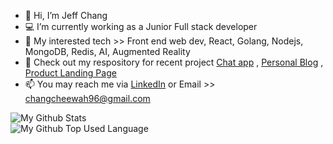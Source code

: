 - 👋 Hi, I’m Jeff Chang
- 💻 I’m currently working as a Junior Full stack developer
- 🌱 My interested tech >> Front end web dev, React, Golang, Nodejs, MongoDB, Redis, AI, Augmented Reality
- 💞️ Check out my respository for recent project [Chat app](https://jeffchatapp.herokuapp.com/) , [Personal Blog](https://jeffdevslife.com/) , [Product Landing Page](https://musicmernstackapp.herokuapp.com/)
- 📫 You may reach me via [LinkedIn](https://www.linkedin.com/in/jeff-chang-7461b119a/) or Email >> changcheewah96@gmail.com
  
![My Github Stats](https://github-readme-stats.vercel.app/api?username=JeffCw96)
<br/>
![My Github Top Used Language](https://github-readme-stats.vercel.app/api/top-langs/?username=Jeffcw96)

<!---
Jeffcw96/Jeffcw96 is a ✨ special ✨ repository because its `README.md` (this file) appears on your GitHub profile.
You can click the Preview link to take a look at your changes.
--->
